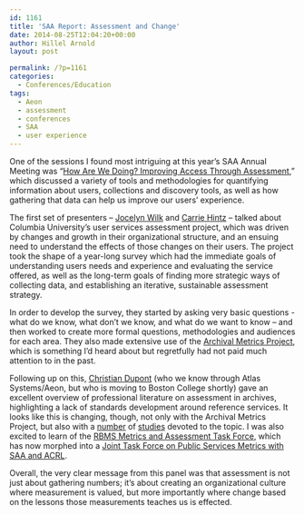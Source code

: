 ```yaml
---
id: 1161
title: 'SAA Report: Assessment and Change'
date: 2014-08-25T12:04:20+00:00
author: Hillel Arnold
layout: post

permalink: /?p=1161
categories:
  - Conferences/Education
tags:
  - Aeon
  - assessment
  - conferences
  - SAA
  - user experience
---
```

<div>
  <p>
    One of the sessions I found most intriguing at this year’s SAA Annual Meeting was “<a href="http://archives2014.sched.org/event/4f1b651f77638e11f0d80fda214ef9f9">How Are We Doing? Improving Access Through Assessment</a>,” which discussed a variety of tools and methodologies for quantifying information about users, collections and discovery tools, as well as how gathering that data can help us improve our users’ experience.<!--more-->
  </p>
</div>

The first set of presenters – [Jocelyn Wilk](http://archives2014.sched.org/speaker/jocwilk) and [Carrie Hintz](http://archives2014.sched.org/speaker/ceh2148) – talked about Columbia University’s user services assessment project, which was driven by changes and growth in their organizational structure, and an ensuing need to understand the effects of those changes on their users. The project took the shape of a year-long survey which had the immediate goals of understanding users needs and experience and evaluating the service offered, as well as the long-term goals of finding more strategic ways of collecting data, and establishing an iterative, sustainable assessment strategy.

In order to develop the survey, they started by asking very basic questions - what do we know, what don’t we know, and what do we want to know – and then worked to create more formal questions, methodologies and audiences for each area. They also made extensive use of the [Archival Metrics Project](http://archivalmetrics.org/), which is something I’d heard about but regretfully had not paid much attention to in the past.

Following up on this, [Christian Dupont](http://archives2014.sched.org/speaker/cdupont) (who we know through Atlas Systems/Aeon, but who is moving to Boston College shortly) gave an excellent overview of professional literature on assessment in archives, highlighting a lack of standards development around reference services. It looks like this is changing, though, not only with the Archival Metrics Project, but also with a [number](http://www.oclc.org/content/dam/research/publications/library/2010/2010-11.pdf?urlm=162945) of [studies](http://www.academia.edu/485594/Whats_So_Special_About_Special_Collections_Or_Assessing_the_Value_Special_Collections_Bring_to_Academic_Libraries) devoted to the topic. I was also excited to learn of the [RBMS Metrics and Assessment Task Force](http://www.rbms.info/committees/task_force/metrics_assessment/), which has now morphed into a [Joint Task Force on Public Services Metrics with SAA and ACRL](http://www2.archivists.org/governance/handbook/section7/groups/SAA-ACRL-RBMS-Joint-Task-Force-on-Public-Services-Metrics).

Overall, the very clear message from this panel was that assessment is not just about gathering numbers; it’s about creating an organizational culture where measurement is valued, but more importantly where change based on the lessons those measurements teaches us is effected.

&nbsp;